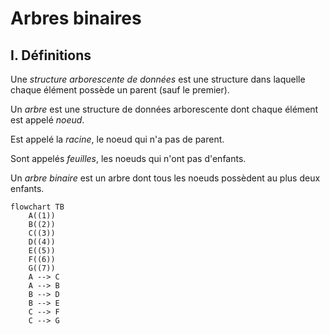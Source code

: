 # Arbres binaires

## I. Définitions

Une *structure arborescente de données* est une structure dans laquelle chaque élément possède un parent (sauf le premier). 

Un *arbre* est une structure de données arborescente dont chaque élément est appelé *noeud*.

Est appelé la *racine*, le noeud qui n'a pas de parent.

Sont appelés *feuilles*, les noeuds qui n'ont pas d'enfants.

Un *arbre binaire* est un arbre dont tous les noeuds possèdent au plus deux enfants.

```mermaid
flowchart TB
    A((1))
    B((2))
    C((3))
    D((4))
    E((5))
    F((6))
    G((7))
    A --> C
    A --> B
    B --> D
    B --> E
    C --> F
    C --> G
```